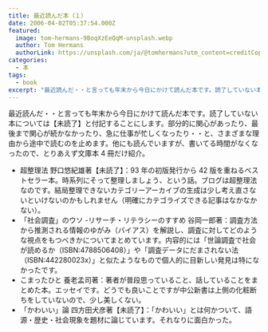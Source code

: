 ```yaml
---
title: 最近読んだ本（１）
date: 2006-04-02T05:37:54.000Z
featured:
  image: tom-hermans-9BoqXzEeQqM-unsplash.webp
  author: Tom Hermans
  authorLink: https://unsplash.com/ja/@tomhermans?utm_content=creditCopyText&utm_medium=referral&utm_source=unsplash
categories:
  - 本
tags:
  - book
excerpt: "最近読んだ・・と言っても年末から今日にかけて読んだ本です。読了していない本については【未読了】と付記することにします。部分的に関心があったり、最後まで関心が続かなかったり、急に仕事が忙しくなったり・・と、さまざまな理由から途中で読むのを止めます。他にも読んでいますが、書いてる時間がなくなったので、とりあえず文庫本4冊だけ紹介。"
---
```


最近読んだ・・と言っても年末から今日にかけて読んだ本です。読了していない本については【未読了】と付記することにします。部分的に関心があったり、最後まで関心が続かなかったり、急に仕事が忙しくなったり・・と、さまざまな理由から途中で読むのを止めます。他にも読んでいますが、書いてる時間がなくなったので、とりあえず文庫本 4 冊だけ紹介。

- 超整理法 野口悠紀雄著【未読了】：93 年の初版発行から 42 版を重ねるベストセラー本。時系列にそって整理しましょう、という話。ブログは超整理法なのです。結局整理できないカテゴリーアーカイブの生成は少し考え直さないといけないのかもしれません（明確にカテゴライズできる記事はなかなかない）。
- 「社会調査」のウソ -リサーチ・リテラシーのすすめ 谷岡一郎著：調査方法から推測される情報のゆがみ（バイアス）を解説し、調査に対してどのような視点をもつべきかについてまとめています。内容的には「世論調査で社会が読めるか（ISBN:4788506408）」や「調査データにだまされない法（ISBN:442280023x）」と似たようなもので個人的に目新しい発見は特になかったです。
- こまったひと 養老孟司著：著者が普段思っていること、話していることをまとめた本。エッセイです。どうでも良いことですが中公新書は上側の化粧断ちをしていないので、少し美しくない。
- 「かわいい」論 四方田犬彦著【未読了】：「かわいい」とは何かついて、語源・歴史・社会現象を題材に論じています。それなりに面白かった。
